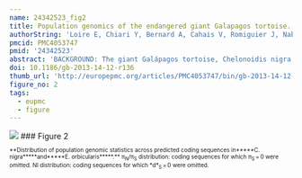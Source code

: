 ```yaml
---
name: 24342523_fig2
title: Population genomics of the endangered giant Galapagos tortoise.
authorString: 'Loire E, Chiari Y, Bernard A, Cahais V, Romiguier J, Nabholz B, Lourenço JM, Galtier N.'
pmcid: PMC4053747
pmid: '24342523'
abstract: 'BACKGROUND: The giant Galápagos tortoise, Chelonoidis nigra, is a large-sized terrestrial chelonian of high patrimonial interest. The species recently colonized a small continental archipelago, the Galápagos Islands, where it has been facing novel environmental conditions and limited resource availability. To explore the genomic consequences of this ecological shift, we analyze the transcriptomic variability of five individuals of C. nigra, and compare it to similar data obtained from several continental species of turtles. RESULTS: Having clarified the timing of divergence in the Chelonoidis genus, we report in C. nigra a very low level of genetic polymorphism, signatures of a weakened efficacy of purifying selection, and an elevated mutation load in coding and regulatory sequences. These results are consistent with the hypothesis of an extremely low long-term effective population size in this insular species. Functional evolutionary analyses reveal a reduced diversity of immunity genes in C. nigra, in line with the hypothesis of attenuated pathogen diversity in islands, and an increased selective pressure on genes involved in response to stress, potentially related to the climatic instability of its environment and its elongated lifespan. Finally, we detect no population structure or homozygosity excess in our five-individual sample. CONCLUSIONS: These results enlighten the molecular evolution of an endangered taxon in a stressful environment and point to island endemic species as a promising model for the study of the deleterious effects on genome evolution of a reduced long-term population size.'
doi: 10.1186/gb-2013-14-12-r136
thumb_url: 'http://europepmc.org/articles/PMC4053747/bin/gb-2013-14-12-r136-2.gif'
figure_no: 2
tags:
  - eupmc
  - figure
---
```

<img src='http://europepmc.org/articles/PMC4053747/bin/gb-2013-14-12-r136-2.jpg' style='max-height: 300px'>
### Figure 2
<p style='font-size: 10px;'>**Distribution of population genomic statistics across predicted coding sequences in*****C. nigra*****and*****E. orbicularis*****.** π<sub>N</sub>/π<sub>S</sub> distribution: coding sequences for which π<sub>S</sub> = 0 were omitted. NI distribution: coding sequences for which *d*<sub>S</sub> = 0 were omitted.</p>